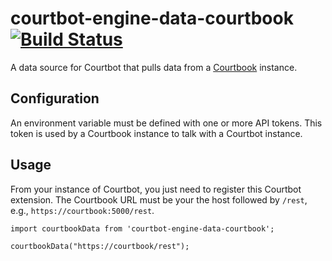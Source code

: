 # courtbot-engine-data-courtbook [![Build Status](https://travis-ci.org/codefortulsa/courtbot-engine-data-courtbook.svg?branch=master)](https://travis-ci.org/codefortulsa/courtbot-engine-data-courtbook)

A data source for Courtbot that pulls data from a [Courtbook](https://github.com/codefortulsa/courtbook) instance.

## Configuration

An environment variable must be defined with one or more API tokens. This token is used by a Courtbook instance to talk with a Courtbot instance.

## Usage

From your instance of Courtbot, you just need to register this Courtbot extension. The Courtbook URL must be your the host followed by `/rest`, e.g., `https://courtbook:5000/rest`.

```
import courtbookData from 'courtbot-engine-data-courtbook';

courtbookData("https://courtbook/rest");
```